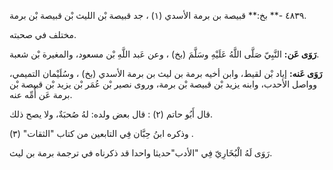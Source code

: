 ٤٨٣٩ -** بخ:** قبيصة بن برمة الأسدي (١) ، جد قبيصة بْن الليث بْن قبيصة بْن برمة.

مختلف في صحبته.

**رَوَى عَن:** النَّبِيّ صَلَّى اللَّهُ عَلَيْهِ وسَلَّمَ (بخ) ، وعن عَبد اللَّهِ بْن مسعود، والمغيرة بْن شعبة.

**رَوَى عَنه:** إياد بْن لقيط، وابن أخيه برمة بن ليث بن برمة الأسدي (بخ) ، وسُلَيْمان التميمي، وواصل الأحدب، وابنه يزيد بْن قبيصة بْن برمة، وروى نصير بْن عُمَر بْن يزيد بْن قبيصة بْن برمة عَن أُمِّه عنه.

قال أَبُو حاتم (٢) : قال بعض ولده: لهُ صُحبَةٌ، ولا يصح ذلك.

وذكره ابنُ حِبَّان فِي التابعين من كتاب "الثقات" (٣) .

رَوَى لَهُ الْبُخَارِيّ فِي "الأدب"حديثا واحدا قد ذكرناه في ترجمة برمة بن ليث.